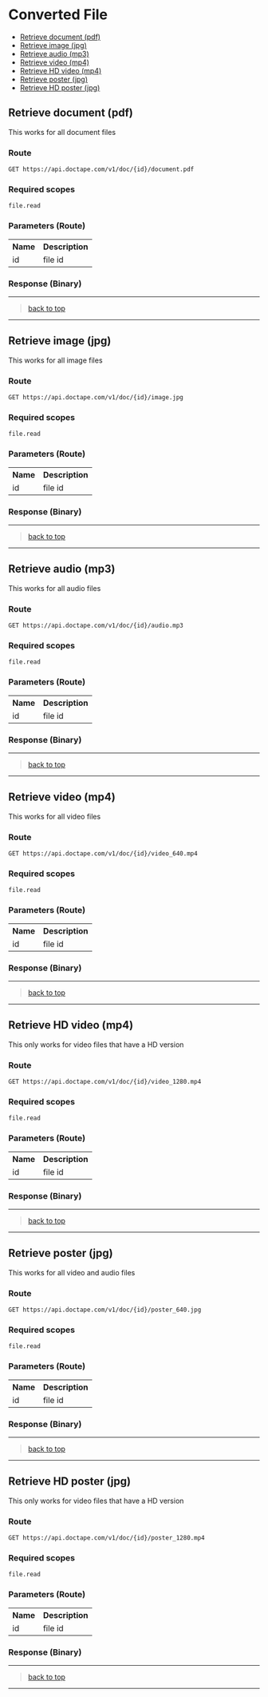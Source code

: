 <a href="top"></a>
Converted File
================================================================================

 - [Retrieve document (pdf)](#retrieve-document)
 - [Retrieve image (jpg)](#retrieve-image)
 - [Retrieve audio (mp3)](#retrieve-audio)
 - [Retrieve video (mp4)](#retrieve-video)
 - [Retrieve HD video (mp4)](#retrieve-video-hd)
 - [Retrieve poster (jpg)](#retrieve-poster)
 - [Retrieve HD poster (jpg)](#retrieve-poster-hd)


<a id="retrieve-document"></a>
Retrieve document (pdf)
--------------------------------------------------------------------------------
This works for all document files
### Route
    GET https://api.doctape.com/v1/doc/{id}/document.pdf
    
### Required scopes
    file.read

### Parameters (Route)
<table class="table table-striped">
  <tr>
    <th>Name</th>
    <th>Description</th>
  </tr>
  <tr>
    <td>id</td>
    <td>file id</td>
  </tr>
</table>

### Response (Binary)

-----
> [back to top](#top)

-----


<a id="retrieve-image"></a>
Retrieve image (jpg)
--------------------------------------------------------------------------------
This works for all image files

### Route
    GET https://api.doctape.com/v1/doc/{id}/image.jpg
    
### Required scopes
    file.read

### Parameters (Route)
<table class="table table-striped">
  <tr>
    <th>Name</th>
    <th>Description</th>
  </tr>
  <tr>
    <td>id</td>
    <td>file id</td>
  </tr>
</table>

### Response (Binary)

-----
> [back to top](#top)

-----

<a id="retrieve-audio"></a>
Retrieve audio (mp3)
--------------------------------------------------------------------------------
This works for all audio files

### Route
    GET https://api.doctape.com/v1/doc/{id}/audio.mp3
    
### Required scopes
    file.read

### Parameters (Route)
<table class="table table-striped">
  <tr>
    <th>Name</th>
    <th>Description</th>
  </tr>
  <tr>
    <td>id</td>
    <td>file id</td>
  </tr>
</table>

### Response (Binary)

-----
> [back to top](#top)

-----

<a id="retrieve-video"></a>
Retrieve video (mp4)
--------------------------------------------------------------------------------
This works for all video files

### Route
    GET https://api.doctape.com/v1/doc/{id}/video_640.mp4
    
### Required scopes
    file.read

### Parameters (Route)
<table class="table table-striped">
  <tr>
    <th>Name</th>
    <th>Description</th>
  </tr>
  <tr>
    <td>id</td>
    <td>file id</td>
  </tr>
</table>

### Response (Binary)

-----
> [back to top](#top)

-----

<a id="retrieve-video-hd"></a>
Retrieve HD video (mp4)
--------------------------------------------------------------------------------
This only works for video files that have a HD version

### Route
    GET https://api.doctape.com/v1/doc/{id}/video_1280.mp4
    
### Required scopes
    file.read

### Parameters (Route)
<table class="table table-striped">
  <tr>
    <th>Name</th>
    <th>Description</th>
  </tr>
  <tr>
    <td>id</td>
    <td>file id</td>
  </tr>
</table>

### Response (Binary)

-----
> [back to top](#top)

-----

<a id="retrieve-poster"></a>
Retrieve poster (jpg)
--------------------------------------------------------------------------------
This works for all video and audio files
### Route
    GET https://api.doctape.com/v1/doc/{id}/poster_640.jpg
    
### Required scopes
    file.read

### Parameters (Route)
<table class="table table-striped">
  <tr>
    <th>Name</th>
    <th>Description</th>
  </tr>
  <tr>
    <td>id</td>
    <td>file id</td>
  </tr>
</table>

### Response (Binary)

-----
> [back to top](#top)

-----

<a id="retrieve-poster-hd"></a>
Retrieve HD poster (jpg)
--------------------------------------------------------------------------------
This only works for video files that have a HD version

### Route
    GET https://api.doctape.com/v1/doc/{id}/poster_1280.mp4
    
### Required scopes
    file.read

### Parameters (Route)
<table class="table table-striped">
  <tr>
    <th>Name</th>
    <th>Description</th>
  </tr>
  <tr>
    <td>id</td>
    <td>file id</td>
  </tr>
</table>

### Response (Binary)

-----
> [back to top](#top)

-----